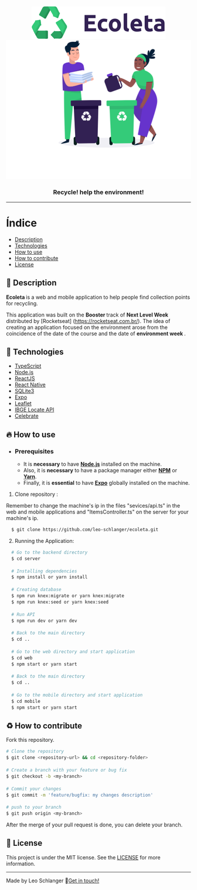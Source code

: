 <div align="center">

  ![Logo](./assets/logo.svg)
  ![Ecoleta](./assets/home-background.svg)
  ### Recycle! help the environment!
</div>

---

# Índice

- [Description](#description)
- [Technologies](#technologies)
- [How to use](#how-to-use)
- [How to contribute](#how-to-contribute)
- [License](#license)

<a id="description"></a>

## :book: Description

<strong> Ecoleta </strong> is a web and mobile application to help people find collection points for recycling.

This application was built on the <strong> Booster </strong> track of <strong> Next Level Week </strong> distributed by [Rocketseat] (https://rocketseat.com.br/). The idea of ​​creating an application focused on the environment arose from the coincidence of the date of the course and the date of <strong> environment week </strong>.

<a id="technologies"></a>
## :rocket: Technologies

- [TypeScript](https://www.typescriptlang.org/)
- [Node.js](https://nodejs.org/en/)
- [ReactJS](https://reactjs.org/)
- [React Native](https://reactnative.dev/)
- [SQLite3](https://sqlite.org/index.html)
- [Expo](https://expo.io/)
- [Leaflet](https://leafletjs.com/examples/quick-start/)
- [IBGE Locate API](https://servicodados.ibge.gov.br/api/docs/localidades?versao=1#api-UFs-estadosGet)
- [Celebrate](https://github.com/arb/celebrate)

<a id="how-to-use"></a>

## :fire: How to use

- ### **Prerequisites**

  - It is **necessary** to have **[Node.js](https://nodejs.org/en/)** installed on the machine.
  - Also, it is **necessary** to have a package manager either **[NPM](https://www.npmjs.com/)** or **[Yarn](https://yarnpkg.com/ )**.
  - Finally, it is **essential** to have **[Expo](https://expo.io/)** globally installed on the machine.

1. Clone repository :

  Remember to change the machine's ip in the files "sevices/api.ts" in the web and mobile applications and "ItemsController.ts" on the server for your machine's ip.

```bash
  $ git clone https://github.com/leo-schlanger/ecoleta.git
```

2. Running the Application:

```bash
  # Go to the backend directory
  $ cd server

  # Installing dependencies
  $ npm install or yarn install

  # Creating database
  $ npm run knex:migrate or yarn knex:migrate
  $ npm run knex:seed or yarn knex:seed

  # Run API
  $ npm run dev or yarn dev

  # Back to the main directory
  $ cd ..

  # Go to the web directory and start application
  $ cd web
  $ npm start or yarn start

  # Back to the main directory
  $ cd ..

  # Go to the mobile directory and start application
  $ cd mobile
  $ npm start or yarn start

```

<a id="how-to-contribute"></a>

## :recycle: How to contribute

Fork this repository.

```bash
# Clone the repository
$ git clone <repository-url> && cd <repository-folder>

# Create a branch with your feature or bug fix
$ git checkout -b <my-branch>

# Commit your changes
$ git commit -m 'feature/bugfix: my changes description'

# push to your branch
$ git push origin <my-branch>
```

After the merge of your pull request is done, you can delete your branch.

<a id="license"></a>

## :memo: License

This project is under the MIT license. See the [LICENSE](LICENSE.md) for more information.

---

Made by Leo Schlanger :wave:[Get in touch!](https://www.linkedin.com/in/leo-schlanger-226467192/)

